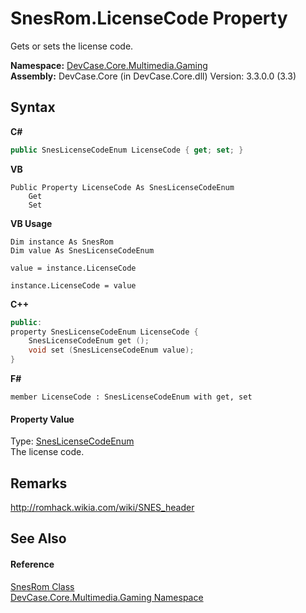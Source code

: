 # SnesRom.LicenseCode Property 
 

Gets or sets the license code.

**Namespace:**&nbsp;<a href="N_DevCase_Core_Multimedia_Gaming">DevCase.Core.Multimedia.Gaming</a><br />**Assembly:**&nbsp;DevCase.Core (in DevCase.Core.dll) Version: 3.3.0.0 (3.3)

## Syntax

**C#**<br />
``` C#
public SnesLicenseCodeEnum LicenseCode { get; set; }
```

**VB**<br />
``` VB
Public Property LicenseCode As SnesLicenseCodeEnum
	Get
	Set
```

**VB Usage**<br />
``` VB Usage
Dim instance As SnesRom
Dim value As SnesLicenseCodeEnum

value = instance.LicenseCode

instance.LicenseCode = value
```

**C++**<br />
``` C++
public:
property SnesLicenseCodeEnum LicenseCode {
	SnesLicenseCodeEnum get ();
	void set (SnesLicenseCodeEnum value);
}
```

**F#**<br />
``` F#
member LicenseCode : SnesLicenseCodeEnum with get, set

```


#### Property Value
Type: <a href="T_DevCase_Core_Multimedia_Gaming_SnesLicenseCodeEnum">SnesLicenseCodeEnum</a><br />The license code.

## Remarks
<a href="http://romhack.wikia.com/wiki/SNES_header" target="_blank">http://romhack.wikia.com/wiki/SNES_header</a>

## See Also


#### Reference
<a href="T_DevCase_Core_Multimedia_Gaming_SnesRom">SnesRom Class</a><br /><a href="N_DevCase_Core_Multimedia_Gaming">DevCase.Core.Multimedia.Gaming Namespace</a><br />